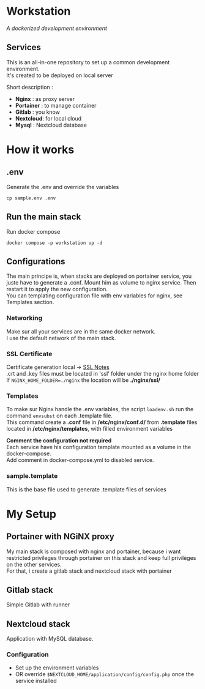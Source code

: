 # Workstation
_A dockerized development environment_
## Services
This is an all-in-one repository to set up a common development environment.  
It's created to be deployed on local server  

Short description :
- **Nginx** : as proxy server
- **Portainer** : to manage container
- **Gitlab** : you know
- **Nextcloud**: for local cloud
- **Mysql** : Nextcloud database
# How it works
## .env
Generate the .env and override the variables
```shell
cp sample.env .env
```
## Run the main stack
Run docker compose
```shell
docker compose -p workstation up -d
```
## Configurations
The main principe is, when stacks are deployed on portainer service, you juste have to generate a .conf. Mount him as volume to nginx service. Then restart it to apply the new configuration.  
You can templating configuration file with env variables for nginx, see Templates section.
### Networking
Make sur all your services are in the same docker network.  
I use the default network of the main stack.
### SSL Certificate
Certificate generation local ->  [SSL Notes](https://github.com/RemiMichel/notes/blob/main/ssl.md)  
.crt and .key files must be located in 'ssl' folder under the nginx home folder  
If `NGINX_HOME_FOLDER=./nginx` the location will be **./nginx/ssl/**
### Templates
To make sur Nginx handle the .env variables, the script `loadenv.sh` run the command `envsubst` on each .template file.    
This command create a **.conf** file in **/etc/nginx/conf.d/** from **.template** files located in **/etc/nginx/templates**, with filled environment variables  

**Comment the configuration not required**  
Each service have his configuration template mounted as a volume in the docker-compose.   
Add comment in docker-compose.yml to disabled service. 
### sample.template
This is the base file used to generate .template files of services

# My Setup
## Portainer with NGiNX proxy
My main stack is composed with nginx and portainer, because i want restricted privileges through portainer on this stack and keep full privilèges on the other services.  
For that, i create a gitlab stack and nextcloud stack with portainer 
## Gitlab stack
Simple Gitlab with runner
## Nextcloud stack
Application with MySQL database.
###  Configuration
- Set up the environment variables   
- OR override `$NEXTCLOUD_HOME/application/config/config.php` once the service installed


